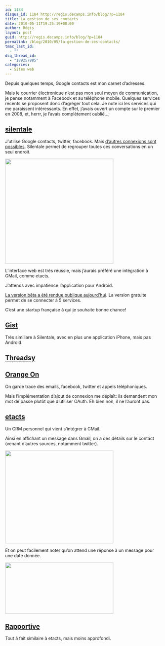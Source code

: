 ```yaml
---
id: 1184
disqus_id: 1184 http://regis.decamps.info/blog/?p=1184
title: La gestion de ses contacts
date: 2010-05-11T19:25:19+00:00
author: Régis
layout: post
guid: http://regis.decamps.info/blog/?p=1184
permalink: /blog/2010/05/la-gestion-de-ses-contacts/
tmac_last_id:
  - ""
dsq_thread_id:
  - "189257885"
categories:
  - Sites web
---
```

Depuis quelques temps, Google contacts est mon carnet d’adresses.

Mais le courrier électronique n’est pas mon seul moyen de communication, je pense notamment à Facebook et au téléphone mobile. Quelques services récents se proposent donc d’agréger tout cela. Je note ici les services qui me paraissent intéressants. En effet, j’avais ouvert un compte sur le premier en 2008, et, herrr, je l’avais complètement oublié…; 

## [silentale](http://silentale.com/)

J’utilise Google contacts, twitter, facebook. Mais [d’autres connexions sont possibles](http://silentale.com/product/features#feature_connectors). Silentale permet de regrouper toutes ces conversations en un seul endroit.
  
<img src="http://regis.decamps.info/blog/wp-content/uploads/2010/05/silentale_f_conversations-350x340.gif" alt="" title="Silentale agregated conversations" width="350" height="340" class="alignnone size-medium wp-image-1364" srcset="http://regis.decamps.info/blog/wp-content/uploads/2010/05/silentale_f_conversations-350x340.gif 350w, http://regis.decamps.info/blog/wp-content/uploads/2010/05/silentale_f_conversations.gif 400w" sizes="(max-width: 350px) 100vw, 350px" />

L’interface web est très réussie, mais j’aurais préféré une intégration à GMail, comme etacts.

J’attends avec impatience l’application pour Android.

[La version bêta a été rendue publique aujourd’hui](http://blog.silentale.com/2010/05/11/silentale-now-open-to-everyone/). La version gratuite permet de se connecter à 5 services.

C’est une startup française à qui je souhaite bonne chance!

## [Gist](http://www.gist.com/)

Très similiare à Silentale, avec en plus une application iPhone, mais pas Android.

## [Threadsy](http://www.threadsy.com/)

## [Orange On](http://www.lifeisbetteron.com/)

On garde trace des emails, facebook, twitter et appels téléphoniques.
  
Mais l’implémentation d’ajout de connexion me déplaît: ils demandent mon mot de passe plutôt que d’utiliser OAuth. Eh bien non, il ne l’auront pas.

## [etacts](https://etacts.com/)

Un CRM personnel qui vient s’intégrer à GMail.

Ainsi en affichant un message dans Gmail, on a des détails sur le contact (venant d’autres sources, notamment twitter).
  
<img src="http://regis.decamps.info/blog/wp-content/uploads/2010/05/social_screenshot-350x301.png" alt="" title="Social information on a contact" width="350" height="301" class="alignnone size-medium wp-image-1361" srcset="http://regis.decamps.info/blog/wp-content/uploads/2010/05/social_screenshot-350x301.png 350w, http://regis.decamps.info/blog/wp-content/uploads/2010/05/social_screenshot.png 799w" sizes="(max-width: 350px) 100vw, 350px" />

Et on peut facilement noter qu’on attend une réponse à un message pour une date donnée.
  
<img src="http://regis.decamps.info/blog/wp-content/uploads/2010/05/gmail_screenshot-350x166.png" alt="" title="Gmail reminder" width="350" height="166" class="alignnone size-medium wp-image-1362" srcset="http://regis.decamps.info/blog/wp-content/uploads/2010/05/gmail_screenshot-350x166.png 350w, http://regis.decamps.info/blog/wp-content/uploads/2010/05/gmail_screenshot.png 666w" sizes="(max-width: 350px) 100vw, 350px" />

## [Rapportive](http://rapportive.com/)

Tout à fait similaire à etacts, mais moins approfondi.
